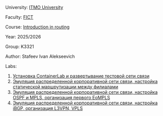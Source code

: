 University: [ITMO University](https://itmo.ru/ru/)

Faculty: [FICT](https://fict.itmo.ru)

Course: [Introduction in routing](https://github.com/itmo-ict-faculty/introduction-in-routing)

Year: 2025/2026

Group: K3321

Author: Stafeev Ivan Alekseevich

Labs:
1. [Установка ContainerLab и развертывание тестовой сети связи](./lab1)
2. [Эмуляция распределенной корпоративной сети связи, настройка статической маршрутизации между филиалами](./lab2)
3. [Эмуляция распределенной корпоративной сети связи, настройка OSPF и MPLS, организация первого EoMPLS](./lab3)
4. [Эмуляция распределенной корпоративной сети связи, настройка iBGP, организация L3VPN, VPLS](./lab4)